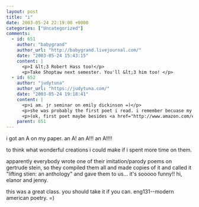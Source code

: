 ```yaml
---
layout: post
title: "i"
date: 2003-05-24 22:19:00 +0000
categories: ["Uncategorized"]
comments:
  - id: 651
    author: "babygrand"
    author_url: "http://babygrand.livejournal.com/"
    date: "2003-05-24 15:43:15"
    content: |
      <p>I &lt;3 Robert Hass too!</p>
      <p>Take Shoptaw next semester. You'll &lt;3 him too! </p>
  - id: 652
    author: "judytuna"
    author_url: "https://judytuna.com/"
    date: "2003-05-24 19:18:41"
    content: |
      <p>i am. jr seminar on emily dickinson =)</p>
      <p>she was probably the first poet i read. i remember becuase my mom had her book lying around and there were these bluish flowers on it. </p>
      <p>(ok, first poet maybe besides <a href="http://www.amazon.com/exec/obidos/tg/browse/-/3008/ref=sr_46_5/002-1421396-5209601" target="_blank" rel="nofollow">jack prelutsky</a>. he's great, man.)</p>
    parent: 651
---
```


i got an A on my paper. an A! an A!!! an A!!!!

to think what wonderful creations i could make if i spent more time on them.

apparently everybody wrote one of their imitation/parody poems on gertrude stein, so they compiled them all and made copies of it and called it "lifting stien: an anthology" and gave them to us... it's sooooo funny!! hi, elanor and jenny. 

this was a great class. you should take it if you can. eng131--modern american poetry. =)